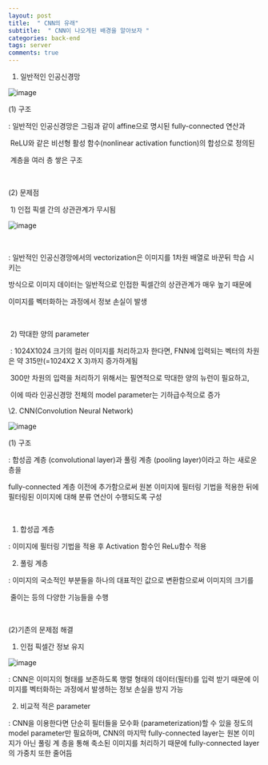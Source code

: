 ```yaml
---
layout: post
title:  " CNN의 유래"
subtitle:  " CNN이 나오게된 배경을 알아보자 "
categories: back-end
tags: server
comments: true
---
```


1. 일반적인 인공신경망

 ![image](https://user-images.githubusercontent.com/30399521/77925228-94539300-72df-11ea-9605-cb0fd02820b4.png) 

  (1) 구조

   : 일반적인 인공신경망은 그림과 같이 affine으로 명시된 fully-connected 연산과

​     ReLU와 같은 비선형 활성 함수(nonlinear activation function)의 합성으로 정의된 

​     계층을 여러 층 쌓은 구조

​    

  (2) 문제점

​    1) 인접 픽셀 간의 상관관계가 무시됨

 ![image](https://user-images.githubusercontent.com/30399521/77925251-9a497400-72df-11ea-8dc5-7e5bac625446.png) 

​    

: 일반적인 인공신경망에서의 vectorization은 이미지를 1차원 배열로 바꾼뒤 학습 시키는 

방식으로 이미지 데이터는 일반적으로 인접한 픽셀간의 상관관계가 매우 높기 때문에 

이미지를 벡터화하는 과정에서 정보 손실이 발생

​    

​    2) 막대한 양의 parameter

​     : 1024X1024 크기의 컬러 이미지를 처리하고자 한다면, FNN에 입력되는 벡터의 차원은 약         315만(=1024X2 X 3)까지 증가하게됨

​       300만 차원의 입력을 처리하기 위해서는 필연적으로 막대한 양의 뉴런이 필요하고, 

​       이에 따라 인공신경망 전체의 model parameter는 기하급수적으로 증가 



\2. CNN(Convolution Neural Network)

 ![image](https://user-images.githubusercontent.com/30399521/77925264-9f0e2800-72df-11ea-9ab3-52f1d0457c7c.png) 

 (1) 구조

 : 합성곱 계층 (convolutional layer)과 풀링 계층 (pooling layer)이라고 하는 새로운 층을

   fully-connected 계층 이전에 추가함으로써 원본 이미지에 필터링 기법을 적용한 뒤에 필터링된     이미지에 대해 분류 연산이 수행되도록 구성

​    

  1) 합성곱 계층

   : 이미지에 필터링 기법을 적용 후 Activation 함수인 ReLu함수 적용

  2) 풀링 계층

   : 이미지의 국소적인 부분들을 하나의 대표적인 값으로 변환함으로써 이미지의 크기를 

​    줄이는 등의 다양한 기능들을 수행

​    

 (2)기존의 문제점 해결

  1) 인접 픽셀간 정보 유지

 ![image](https://user-images.githubusercontent.com/30399521/77925275-a33a4580-72df-11ea-9c03-a9518ba0f6e7.png) 

   : CNN은 이미지의 형태를 보존하도록 행렬 형태의 데이터(필터)를 입력 받기 때문에 이미지를       벡터화하는 과정에서 발생하는 정보 손실을 방지 가능

  2) 비교적 적은 parameter

   : CNN을 이용한다면 단순히 필터들을 모수화 (parameterization)할 수 있을 정도의 model         parameter만 필요하며, CNN의 마지막 fully-connected layer는 원본 이미지가 아닌 풀링 계       층을 통해 축소된 이미지를 처리하기 때문에 fully-connected layer의 가중치 또한 줄어듬
